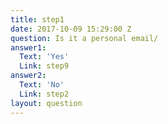 ```yaml
---
title: step1
date: 2017-10-09 15:29:00 Z
question: Is it a personal email/
answer1:
  Text: 'Yes'
  Link: step9
answer2:
  Text: 'No'
  Link: step2
layout: question
---
```


